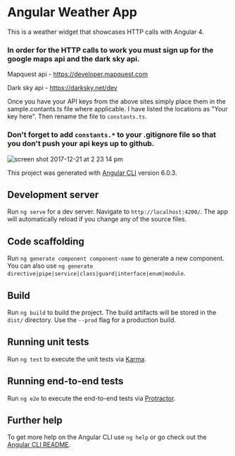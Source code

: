 # Angular Weather App
This is a weather widget that showcases HTTP calls with Angular 4.

### In order for the HTTP calls to work you must sign up for the google maps api and the dark sky api.

Mapquest api - https://developer.mapquest.com

Dark sky api - https://darksky.net/dev

Once you have your API keys from the above sites simply place them in the sample.contants.ts file where applicable. I have listed the locations as "Your key here". Then rename the file to `constants.ts`.

### Don't forget to add `constants.*` to your .gitignore file so that you don't push your api keys up to github.



![screen shot 2017-12-21 at 2 23 14 pm](https://user-images.githubusercontent.com/10776779/34275689-a5db4b1c-e65b-11e7-9aae-cd98058cc537.png)

This project was generated with [Angular CLI](https://github.com/angular/angular-cli) version 6.0.3.

## Development server

Run `ng serve` for a dev server. Navigate to `http://localhost:4200/`. The app will automatically reload if you change any of the source files.

## Code scaffolding

Run `ng generate component component-name` to generate a new component. You can also use `ng generate directive|pipe|service|class|guard|interface|enum|module`.

## Build

Run `ng build` to build the project. The build artifacts will be stored in the `dist/` directory. Use the `--prod` flag for a production build.

## Running unit tests

Run `ng test` to execute the unit tests via [Karma](https://karma-runner.github.io).

## Running end-to-end tests

Run `ng e2e` to execute the end-to-end tests via [Protractor](http://www.protractortest.org/).

## Further help

To get more help on the Angular CLI use `ng help` or go check out the [Angular CLI README](https://github.com/angular/angular-cli/blob/master/README.md).
